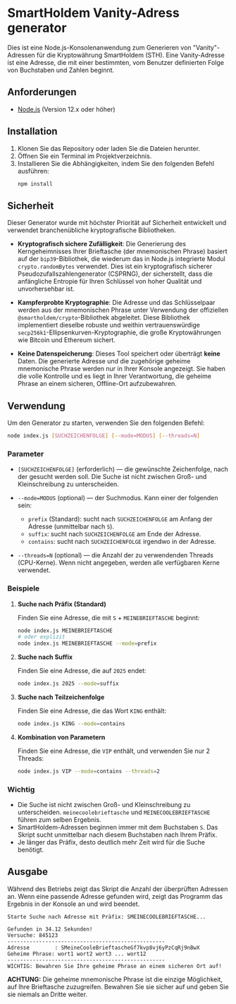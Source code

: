 # SmartHoldem Vanity-Adress generator

Dies ist eine Node.js-Konsolenanwendung zum Generieren von "Vanity"-Adressen für die Kryptowährung SmartHoldem (STH). Eine Vanity-Adresse ist eine Adresse, die mit einer bestimmten, vom Benutzer definierten Folge von Buchstaben und Zahlen beginnt.

## Anforderungen

*   [Node.js](https://nodejs.org/) (Version 12.x oder höher)

## Installation

1.  Klonen Sie das Repository oder laden Sie die Dateien herunter.
2.  Öffnen Sie ein Terminal im Projektverzeichnis.
3.  Installieren Sie die Abhängigkeiten, indem Sie den folgenden Befehl ausführen:
    ```bash
    npm install
    ```

## Sicherheit

Dieser Generator wurde mit höchster Priorität auf Sicherheit entwickelt und verwendet branchenübliche kryptografische Bibliotheken.

*   **Kryptografisch sichere Zufälligkeit**: Die Generierung des Kerngeheimnisses Ihrer Brieftasche (der mnemonischen Phrase) basiert auf der `bip39`-Bibliothek, die wiederum das in Node.js integrierte Modul `crypto.randomBytes` verwendet. Dies ist ein kryptografisch sicherer Pseudozufallszahlengenerator (CSPRNG), der sicherstellt, dass die anfängliche Entropie für Ihren Schlüssel von hoher Qualität und unvorhersehbar ist.

*   **Kampferprobte Kryptographie**: Die Adresse und das Schlüsselpaar werden aus der mnemonischen Phrase unter Verwendung der offiziellen `@smartholdem/crypto`-Bibliothek abgeleitet. Diese Bibliothek implementiert dieselbe robuste und weithin vertrauenswürdige `secp256k1`-Ellipsenkurven-Kryptographie, die große Kryptowährungen wie Bitcoin und Ethereum sichert.

*   **Keine Datenspeicherung**: Dieses Tool speichert oder überträgt **keine** Daten. Die generierte Adresse und die zugehörige geheime mnemonische Phrase werden nur in Ihrer Konsole angezeigt. Sie haben die volle Kontrolle und es liegt in Ihrer Verantwortung, die geheime Phrase an einem sicheren, Offline-Ort aufzubewahren.

## Verwendung

Um den Generator zu starten, verwenden Sie den folgenden Befehl:

```bash
node index.js [SUCHZEICHENFOLGE] [--mode=MODUS] [--threads=N]
```

### Parameter

*   `[SUCHZEICHENFOLGE]` (erforderlich) — die gewünschte Zeichenfolge, nach der gesucht werden soll. Die Suche ist nicht zwischen Groß- und Kleinschreibung zu unterscheiden.

*   `--mode=MODUS` (optional) — der Suchmodus. Kann einer der folgenden sein:
    *   `prefix` (Standard): sucht nach `SUCHZEICHENFOLGE` am Anfang der Adresse (unmittelbar nach `S`).
    *   `suffix`: sucht nach `SUCHZEICHENFOLGE` am Ende der Adresse.
    *   `contains`: sucht nach `SUCHZEICHENFOLGE` irgendwo in der Adresse.

*   `--threads=N` (optional) — die Anzahl der zu verwendenden Threads (CPU-Kerne). Wenn nicht angegeben, werden alle verfügbaren Kerne verwendet.

### Beispiele

1.  **Suche nach Präfix (Standard)**

    Finden Sie eine Adresse, die mit `S` + `MEINEBRIEFTASCHE` beginnt:
    ```bash
    node index.js MEINEBRIEFTASCHE
    # oder explizit
    node index.js MEINEBRIEFTASCHE --mode=prefix
    ```

2.  **Suche nach Suffix**

    Finden Sie eine Adresse, die auf `2025` endet:
    ```bash
    node index.js 2025 --mode=suffix
    ```

3.  **Suche nach Teilzeichenfolge**

    Finden Sie eine Adresse, die das Wort `KING` enthält:
    ```bash
    node index.js KING --mode=contains
    ```

4.  **Kombination von Parametern**

    Finden Sie eine Adresse, die `VIP` enthält, und verwenden Sie nur 2 Threads:
    ```bash
    node index.js VIP --mode=contains --threads=2
    ```

### Wichtig

*   Die Suche ist nicht zwischen Groß- und Kleinschreibung zu unterscheiden. `meinecoolebrieftasche` und `MEINECOOLEBRIEFTASCHE` führen zum selben Ergebnis.
*   SmartHoldem-Adressen beginnen immer mit dem Buchstaben `S`. Das Skript sucht unmittelbar nach diesem Buchstaben nach Ihrem Präfix.
*   Je länger das Präfix, desto deutlich mehr Zeit wird für die Suche benötigt.

## Ausgabe

Während des Betriebs zeigt das Skript die Anzahl der überprüften Adressen an. Wenn eine passende Adresse gefunden wird, zeigt das Programm das Ergebnis in der Konsole an und wird beendet.

```
Starte Suche nach Adresse mit Präfix: SMEINECOOLEBRIEFTASCHE...

Gefunden in 34.12 Sekunden!
Versuche: 845123
--------------------------------------------------
Adresse        : SMeineCooleBrieftascheGf7kvp8vj6yPzCqRj9nBwX
Geheime Phrase: wort1 wort2 wort3 ... wort12
--------------------------------------------------
WICHTIG: Bewahren Sie Ihre geheime Phrase an einem sicheren Ort auf!
```

**ACHTUNG:** Die geheime mnemonische Phrase ist die einzige Möglichkeit, auf Ihre Brieftasche zuzugreifen. Bewahren Sie sie sicher auf und geben Sie sie niemals an Dritte weiter.
